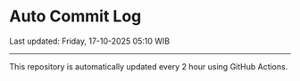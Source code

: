 # Auto Commit Log

Last updated: Friday, 17-10-2025 05:10 WIB

---

This repository is automatically updated every 2 hour using GitHub Actions.
